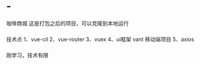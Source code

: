 # -
咖啡商城
这是打包之后的项目，可以克隆到本地运行

###
技术点
1、vue-cil
2、vue-router
3、vuex
4、ui框架   vant 移动端项目
5、axios

###
刚学习，技术有限
